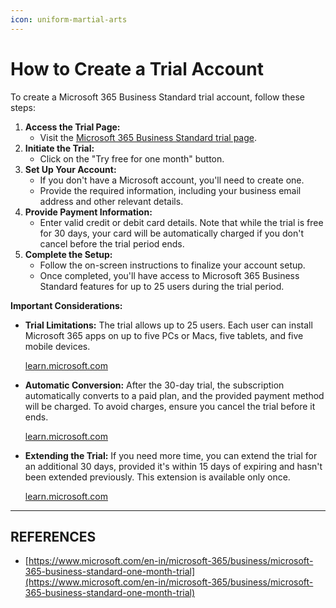 ```yaml
---
icon: uniform-martial-arts
---
```


# How to Create a Trial Account

To create a Microsoft 365 Business Standard trial account, follow these steps:

1. **Access the Trial Page:**
   * Visit the [Microsoft 365 Business Standard trial page](https://www.microsoft.com/en-in/microsoft-365/business/microsoft-365-business-standard-one-month-trial).
2. **Initiate the Trial:**
   * Click on the "Try free for one month" button.
3. **Set Up Your Account:**
   * If you don't have a Microsoft account, you'll need to create one.
   * Provide the required information, including your business email address and other relevant details.
4. **Provide Payment Information:**
   * Enter valid credit or debit card details. Note that while the trial is free for 30 days, your card will be automatically charged if you don't cancel before the trial period ends.
5. **Complete the Setup:**
   * Follow the on-screen instructions to finalize your account setup.
   * Once completed, you'll have access to Microsoft 365 Business Standard features for up to 25 users during the trial period.

**Important Considerations:**

*   **Trial Limitations:** The trial allows up to 25 users. Each user can install Microsoft 365 apps on up to five PCs or Macs, five tablets, and five mobile devices.

    [learn.microsoft.com](https://learn.microsoft.com/en-us/microsoft-365/commerce/try-or-buy-microsoft-365?view=o365-worldwide\&utm_source=chatgpt.com)
*   **Automatic Conversion:** After the 30-day trial, the subscription automatically converts to a paid plan, and the provided payment method will be charged. To avoid charges, ensure you cancel the trial before it ends.

    [learn.microsoft.com](https://learn.microsoft.com/en-us/microsoft-365/commerce/try-or-buy-microsoft-365?view=o365-worldwide\&utm_source=chatgpt.com)
*   **Extending the Trial:** If you need more time, you can extend the trial for an additional 30 days, provided it's within 15 days of expiring and hasn't been extended previously. This extension is available only once.

    [learn.microsoft.com](https://learn.microsoft.com/en-us/microsoft-365/commerce/try-or-buy-microsoft-365?view=o365-worldwide\&utm_source=chatgpt.com)



***

## REFERENCES

* [https://www.microsoft.com/en-in/microsoft-365/business/microsoft-365-business-standard-one-month-trial](https://www.microsoft.com/en-in/microsoft-365/business/microsoft-365-business-standard-one-month-trial)


